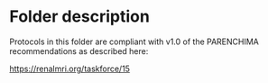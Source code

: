 # Folder description

Protocols in this folder are compliant with v1.0 of the PARENCHIMA recommendations as described here:

https://renalmri.org/taskforce/15
